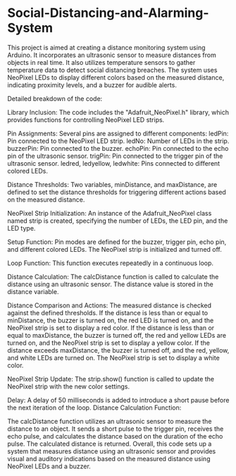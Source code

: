# Social-Distancing-and-Alarming-System
This project is aimed at creating a distance monitoring system using Arduino. It incorporates an ultrasonic sensor to measure distances from objects in real time. It also utilizes temperature sensors to gather temperature data to detect social distancing breaches. The system uses NeoPixel LEDs to display different colors based on the measured distance, indicating proximity levels, and a buzzer for audible alerts.

Detailed breakdown of the code:

Library Inclusion:
The code includes the "Adafruit_NeoPixel.h" library, which provides functions for controlling NeoPixel LED strips.

Pin Assignments:
Several pins are assigned to different components:
ledPin: Pin connected to the NeoPixel LED strip.
ledNo: Number of LEDs in the strip.
buzzerPin: Pin connected to the buzzer.
echoPin: Pin connected to the echo pin of the ultrasonic sensor.
trigPin: Pin connected to the trigger pin of the ultrasonic sensor.
ledred, ledyellow, ledwhite: Pins connected to different colored LEDs.

Distance Thresholds:
Two variables, minDistance, and maxDistance, are defined to set the distance thresholds for triggering different actions based on the measured distance.

NeoPixel Strip Initialization:
An instance of the Adafruit_NeoPixel class named strip is created, specifying the number of LEDs, the LED pin, and the LED type.

Setup Function:
Pin modes are defined for the buzzer, trigger pin, echo pin, and different colored LEDs.
The NeoPixel strip is initialized and turned off.

Loop Function:
This function executes repeatedly in a continuous loop.

Distance Calculation:
The calcDistance function is called to calculate the distance using an ultrasonic sensor.
The distance value is stored in the distance variable.

Distance Comparison and Actions:
The measured distance is checked against the defined thresholds.
If the distance is less than or equal to minDistance, the buzzer is turned on, the red LED is turned on, and the NeoPixel strip is set to display a red color.
If the distance is less than or equal to maxDistance, the buzzer is turned off, the red and yellow LEDs are turned on, and the NeoPixel strip is set to display a yellow color.
If the distance exceeds maxDistance, the buzzer is turned off, and the red, yellow, and white LEDs are turned on. The NeoPixel strip is set to display a white color.

NeoPixel Strip Update:
The strip.show() function is called to update the NeoPixel strip with the new color settings.

Delay:
A delay of 50 milliseconds is added to introduce a short pause before the next iteration of the loop.
Distance Calculation Function:

The calcDistance function utilizes an ultrasonic sensor to measure the distance to an object.
It sends a short pulse to the trigger pin, receives the echo pulse, and calculates the distance based on the duration of the echo pulse.
The calculated distance is returned.
Overall, this code sets up a system that measures distance using an ultrasonic sensor and provides visual and auditory indications based on the measured distance using NeoPixel LEDs and a buzzer.
